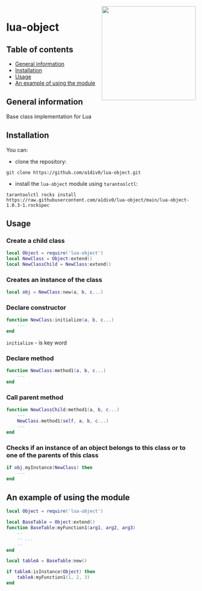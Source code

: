 <a href="http://tarantool.org">
   <img src="https://upload.wikimedia.org/wikipedia/commons/c/cf/Lua-Logo.svg"
    width="250" align="right">
</a>

# lua-object
## Table of contents
* [General information](#general-information)
* [Installation](#installation)
* [Usage](#usage)
* [An example of using the module](#an-example-of-using-the-module)

## General information
Base class implementation for Lua

## Installation
You can:
* clone the repository:
``` shell
git clone https://github.com/a1div0/lua-object.git
```
* install the `lua-object` module using `tarantoolctl`:
```shell
tarantoolctl rocks install https://raw.githubusercontent.com/a1div0/lua-object/main/lua-object-1.0.3-1.rockspec
```

## Usage
### Create a child class
```lua
local Object = require('lua-object')
local NewClass = Object:extend()
local NewClassChild = NewClass:extend()
```

### Creates an instance of the class
```lua
local obj = NewClass:new(a, b, c...)
```

### Declare constructor
```lua
function NewClass:initialize(a, b, c...)
    ---
end
```
`initialize` - is key word

### Declare method
```lua
function NewClass:method1(a, b, c...)
    ---
end
```

### Call parent method
```lua
function NewClassChild:method1(a, b, c...)
    ---
    NewClass.method1(self, a, b, c...)
    ---
end

```

### Checks if an instance of an object belongs to this class or to one of the parents of this class
```lua
if obj.myInstance(NewClass) then
    ---
end 
```

## An example of using the module
```lua
local Object = require('lua-object')

local BaseTable = Object:extend()
function BaseTable:myFunction1(arg1, arg2, arg3)
    --
    -- ...
    --
end

local tableA = BaseTable:new()

if tableA:isInstance(Object) then
    tableA:myFunction1(1, 2, 3)
end
```